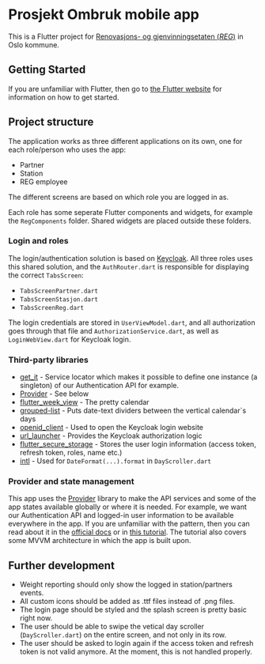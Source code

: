 #  Prosjekt Ombruk mobile app

This is a Flutter project for [Renovasjons- og gjenvinningsetaten (*REG*)](https://www.oslo.kommune.no/etater-foretak-og-ombud/renovasjons-og-gjenvinningsetaten/) in Oslo kommune.

## Getting Started
If you are unfamiliar with Flutter, then go to [the Flutter website](https://flutter.dev) for information on how to get started.

## Project structure
The application works as three different applications on its own, one for each role/person who uses the app:
* Partner
* Station
* REG employee

The different screens are based on which role you are logged in as.

Each role has some seperate Flutter components and widgets, for example the `RegComponents` folder. Shared widgets are placed outside these folders.

### Login and roles

The login/authentication solution is based on [Keycloak](https://www.keycloak.org). All three roles uses this shared solution, and the ```AuthRouter.dart``` is responsible for displaying the correct ```TabsScreen```:
* ```TabsScreenPartner.dart```
* ```TabsScreenStasjon.dart```
* ```TabsScreenReg.dart```

The login credentials are stored in `UserViewModel.dart`, and all authorization goes through that file and `AuthorizationService.dart`, as well as `LoginWebView.dart` for Keycloak login.



### Third-party libraries
* [get_it](https://pub.dev/packages/get_it) - Service locator which makes it possible to define one instance (a singleton) of our Authentication API for example.
* [Provider](https://pub.dev/packages/provider) - See below
* [flutter_week_view](https://pub.dev/packages/flutter_week_view) - The pretty calendar
* [grouped-list](https://pub.dev/packages/grouped_list) - Puts date-text dividers between the vertical calendar`s days
* [openid_client](https://pub.dev/packages/openid_client) - Used to open the Keycloak login website
* [url_launcher](https://pub.dev/packages/url_launcher) - Provides the Keycloak authorization logic
* [flutter_secure_storage](https://pub.dev/packages/flutter_secure_storage) - Stores the user login information (access token, refresh token, roles, name etc.)
* [intl](https://pub.dev/packages/intl) - Used for `DateFormat(...).format` in `DayScroller.dart`

### Provider and state management

This app uses the [Provider](https://pub.dev/packages/provider) library to make the API services and some of the app states available globally or where it is needed. For example, we want our Authentication API and logged-in user information to be available everywhere in the app. If you are unfamiliar with the pattern, then you can read about it in the [official docs](https://flutter.dev/docs/development/data-and-backend/state-mgmt/simple) or in [this tutorial](https://www.raywenderlich.com/6373413-state-management-with-provider). The tutorial also covers some MVVM architecture in which the app is built upon.

## Further development
* Weight reporting should only show the logged in station/partners events.
* All custom icons should be added as .ttf files instead of .png files.
* The login page should be styled and the splash screen is pretty basic right now.
* The user should be able to swipe the vetical day scroller (`DayScroller.dart`) on the entire screen, and not only in its row.
* The user should be asked to login again if the access token and refresh token is not valid anymore. At the moment, this is not handled properly.